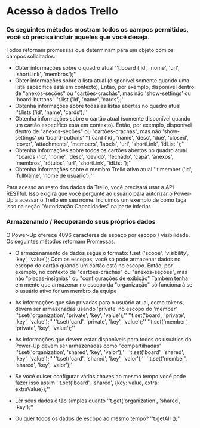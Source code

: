 # Acesso à dados Trello

### Os seguintes métodos mostram todos os campos permitidos, você só precisa incluir aqueles que você deseja.

Todos retornam promessas que determinam para um objeto com os campos solicitados:

* Obter informações sobre o quadro atual
''t.board ('id', 'nome', 'url', 'shortLink', 'membros');''
* Obter informações sobre a lista atual (disponível somente quando uma lista específica está em contexto), Então, por exemplo, disponível dentro de "anexos-seções" ou "cartões-crachás", mas não 'show-settings' ou 'board-buttons'
''t.list ('id', 'name', 'cards');''
* Obtenha informações sobre todas as listas abertas no quadro atual
''t.lists ('id', 'name', 'cards');''
* Obtenha informações sobre o cartão atual (somente disponível quando um cartão específico está em contexto). Então, por exemplo, disponível dentro de "anexos-seções" ou "cartões-crachás", mas não 'show-settings' ou 'board-buttons'
''t.card ('id', 'name', 'desc', 'due', 'closed', 'cover', 'attachments', 'members', 'labels', 'url', 'shortLink', 'idList ');''
* Obtenha informações sobre todos os cartões abertos no quadro atual
''t.cards ('id', 'nome', 'desc', 'devido', 'fechado', 'capa', 'anexos', 'membros', 'rótulos', 'url', 'shortLink', 'idList ');''
* Obtenha informações sobre o membro Trello ativo atual
''t.member ('id', 'fullName', 'nome de usuário');''

Para acesso ao resto dos dados da Trello, você precisará usar a API RESTful. Isso exigirá que você pergunte ao usuário para autorizar o Power-Up a acessar o Trello em seu nome. Incluímos um exemplo de como faça isso na seção "Autorização Capacidades" na parte inferior.

### Armazenando / Recuperando seus próprios dados
O Power-Up oferece 4096 caracteres de espaço por escopo / visibilidade. Os seguintes métodos retornam Promessas.

* O armazenamento de dados segue o formato:
t.set ('scope', 'visibility', 'key', 'value');
Com os escopos, você só pode armazenar dados no escopo do cartão quando um cartão está no escopo. Então, por exemplo, no contexto de "cartões-crachás" ou "anexos-seções", mas não "placas-insígnias" ou "configurações de exibição"
Também tenha em mente que armazenar no escopo da "organização" só funcionará se o usuário ativo for um membro da equipe

* As informações que são privadas para o usuário atual, como tokens, devem ser armazenadas usando 'private' no escopo do 'member'
''t.set('organization', 'private', 'key', 'value');''
''t.set('board', 'private', 'key', 'value');''
''t.set('card', 'private', 'key', 'value');''
''t.set('member', 'private', 'key', 'value');''

* As informações que devem estar disponíveis para todos os usuários do Power-Up devem ser armazenadas como "compartilhadas"
''t.set('organization', 'shared', 'key', 'valor');''
''t.set('board', 'shared', 'key', 'value');''
''t.set('card', 'shared', 'key', 'valor');''
''t.set('member', 'shared', 'key', 'valor');''

* Se você quiser configurar várias chaves ao mesmo tempo você pode fazer isso assim
''t.set('board', 'shared', {key: value, extra: extraValue});''

* Ler seus dados é tão simples quanto
''t.get('organization', 'shared', 'key');''

* Ou quer todos os dados de escopo ao mesmo tempo?
''t.getAll ();''
